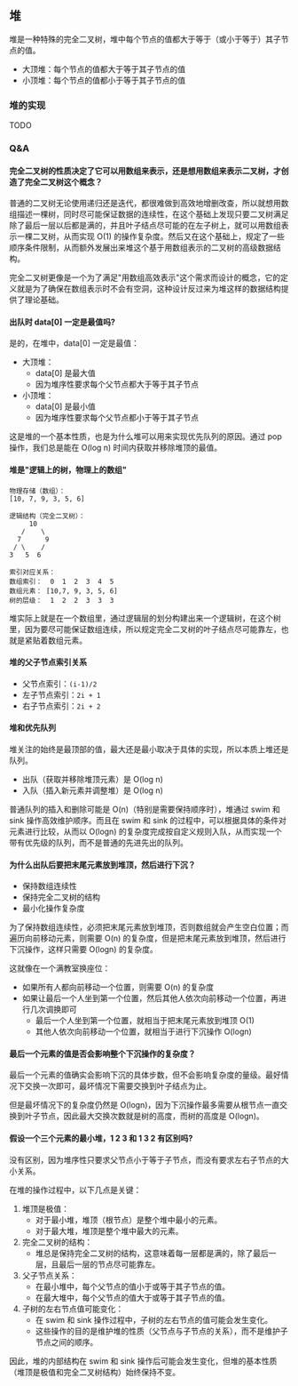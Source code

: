 ## 堆

堆是一种特殊的完全二叉树，堆中每个节点的值都大于等于（或小于等于）其子节点的值。

- 大顶堆：每个节点的值都大于等于其子节点的值
- 小顶堆：每个节点的值都小于等于其子节点的值

### 堆的实现

TODO

### Q&A

#### 完全二叉树的性质决定了它可以用数组来表示，还是想用数组来表示二叉树，才创造了完全二叉树这个概念？

普通的二叉树无论使用递归还是迭代，都很难做到高效地增删改查，所以就想用数组描述一棵树，同时尽可能保证数据的连续性，在这个基础上发现只要二叉树满足除了最后一层以后都是满的，并且叶子结点尽可能的在左子树上，就可以用数组表示一棵二叉树，从而实现 O(1) 的操作复杂度。然后又在这个基础上，规定了一些顺序条件限制，从而额外发展出来堆这个基于用数组表示的二叉树的高级数据结构。

完全二叉树更像是一个为了满足"用数组高效表示"这个需求而设计的概念，它的定义就是为了确保在数组表示时不会有空洞，这种设计反过来为堆这样的数据结构提供了理论基础。

#### 出队时 data[0] 一定是最值吗?

是的，在堆中，data[0] 一定是最值：

- 大顶堆：
  - data[0] 是最大值
  - 因为堆序性要求每个父节点都大于等于其子节点
- 小顶堆：
  - data[0] 是最小值
  - 因为堆序性要求每个父节点都小于等于其子节点

这是堆的一个基本性质，也是为什么堆可以用来实现优先队列的原因。通过 pop 操作，我们总是能在 O(log n) 时间内获取并移除堆顶的最值。

#### 堆是"逻辑上的树，物理上的数组"

```
物理存储（数组）：
[10, 7, 9, 3, 5, 6]

逻辑结构（完全二叉树）：
     10
   /    \
  7      9
 / \    /
3   5  6

索引对应关系：
数组索引：  0  1  2  3  4  5
数组元素： [10,7, 9, 3, 5, 6]
树的层级：  1  2  2  3  3  3
```

堆实际上就是在一个数组里，通过逻辑层的划分构建出来一个逻辑树，在这个树里，因为要尽可能保证数组连续，所以规定完全二叉树的叶子结点尽可能靠左，也就是紧贴着数组元素。

#### 堆的父子节点索引关系

- 父节点索引：`(i-1)/2`
- 左子节点索引：`2i + 1`
- 右子节点索引：`2i + 2`

#### 堆和优先队列

堆关注的始终是最顶部的值，最大还是最小取决于具体的实现，所以本质上堆还是队列。

- 出队（获取并移除堆顶元素）是 O(log n)
- 入队（插入新元素并调整堆）是 O(log n)

普通队列的插入和删除可能是 O(n)（特别是需要保持顺序时），堆通过 swim 和 sink 操作高效维护顺序。而且在 swim 和 sink 的过程中，可以根据具体的条件对元素进行比较，从而以 O(logn) 的复杂度完成按自定义规则入队，从而实现一个带有优先级的队列，而不是普通的先进先出的队列。

#### 为什么出队后要把末尾元素放到堆顶，然后进行下沉？

- 保持数组连续性
- 保持完全二叉树的结构
- 最小化操作复杂度

为了保持数组连续性，必须把末尾元素放到堆顶，否则数组就会产生空白位置；而遍历向前移动元素，则需要 O(n) 的复杂度，但是把末尾元素放到堆顶，然后进行下沉操作，这样只需要 O(logn) 的复杂度。

这就像在一个满教室换座位：

- 如果所有人都向前移动一个位置，则需要 O(n) 的复杂度
- 如果让最后一个人坐到第一个位置，然后其他人依次向前移动一个位置，再进行几次调换即可
  - 最后一个人坐到第一个位置，就相当于把末尾元素放到堆顶 O(1)
  - 其他人依次向前移动一个位置，就相当于进行下沉操作 O(logn)

#### 最后一个元素的值是否会影响整个下沉操作的复杂度？

最后一个元素的值确实会影响下沉的具体步数，但不会影响复杂度的量级。最好情况下交换一次即可，最坏情况下需要交换到叶子结点为止。

但是最坏情况下的复杂度仍然是 O(logn)，因为下沉操作最多需要从根节点一直交换到叶子节点，因此最大交换次数就是树的高度，而树的高度是 O(logn)。

#### 假设一个三个元素的最小堆，1 2 3 和 1 3 2 有区别吗?

没有区别，因为堆序性只要求父节点小于等于子节点，而没有要求左右子节点的大小关系。

在堆的操作过程中，以下几点是关键：

1. 堆顶是极值：
   - 对于最小堆，堆顶（根节点）是整个堆中最小的元素。
   - 对于最大堆，堆顶是整个堆中最大的元素。
2. 完全二叉树的结构：
   - 堆总是保持完全二叉树的结构，这意味着每一层都是满的，除了最后一层，且最后一层的节点尽可能靠左。
3. 父子节点关系：
   - 在最小堆中，每个父节点的值小于或等于其子节点的值。
   - 在最大堆中，每个父节点的值大于或等于其子节点的值。
4. 子树的左右节点值可能变化：
   - 在 swim 和 sink 操作过程中，子树的左右节点的值可能会发生变化。
   - 这些操作的目的是维护堆的性质（父节点与子节点的关系），而不是维护子节点之间的顺序。

因此，堆的内部结构在 swim 和 sink 操作后可能会发生变化，但堆的基本性质（堆顶是极值和完全二叉树结构）始终保持不变。

